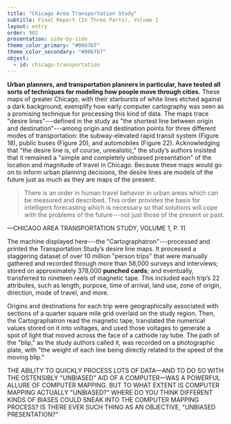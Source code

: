 ```yaml
---
title: "Chicago Area Transportation Study"
subtitle: Final Report (In Three Parts), Volume I
layout: entry
order: 902
presentation: side-by-side
theme_color_primary: "#00b7b7"
theme_color_secondary: "#00b7b7"
object:
  - id: chicago-transportation
---
```


**Urban planners, and transportation planners in particular, have tested all sorts of techniques for modeling how people move through cities.** These maps of greater Chicago, with their starbursts of white lines etched against a dark background, exemplify how early computer cartography was seen as a promising technique for processing this kind of data. The maps trace "desire lines"---defined in the study as "the shortest line between origin and destination"---among origin and destination points for three different modes of transportation: the subway-elevated rapid transit system (Figure 18), public buses (Figure 20), and automobiles (Figure 22). Acknowledging that "the desire line is, of course, unrealistic," the study’s authors insisted that it remained a "simple and completely unbiased presentation" of the location and magnitude of travel in Chicago. Because these maps would go on to inform urban planning decisions, the desire lines are models of the future just as much as they are maps of the present.

> There is an order in human travel behavior in urban areas which can be measured and described. This order provides the basis for intelligent forecasting which is necessary so that solutions will cope with the problems of the future---not just those of the present or past.

<div class="pullquote-citation">—CHICAGO AREA TRANSPORTATION STUDY, VOLUME 1, P. 11</div>

The machine displayed here---the "Cartographatron"---processed and printed the Transportation Study’s desire line maps. It processed a staggering dataset of over 10 million "person trips" that were manually gathered and recorded through more than 58,000 surveys and interviews; stored on approximately 378,000 **punched cards**; and eventually, transferred to nineteen reels of magnetic tape. This included each trip’s 22 attributes, such as length, purpose, time of arrival, land use, zone of origin, direction, mode of travel, and more.

Origins and destinations for each trip were geographically associated with sections of a quarter square mile grid overlaid on the study region. Then, the Cartographatron read the magnetic tape, translated the numerical values stored on it into voltages, and used those voltages to generate a spot of light that moved across the face of a cathode ray tube. The path of the "blip," as the study authors called it, was recorded on a photographic plate, with "the weight of each line being directly related to the speed of the moving blip."

<div class="invitation">THE ABILITY TO QUICKLY PROCESS LOTS OF DATA—AND TO DO SO WITH THE OSTENSIBLY "UNBIASED" AID OF A COMPUTER—WAS A POWERFUL ALLURE OF COMPUTER MAPPING. BUT TO WHAT EXTENT IS COMPUTER MAPPING ACTUALLY "UNBIASED?" WHERE DO YOU THINK DIFFERENT KINDS OF BIASES COULD SNEAK INTO THE COMPUTER MAPPING PROCESS? IS THERE EVER SUCH THING AS AN OBJECTIVE, "UNBIASED PRESENTATION?"</div>